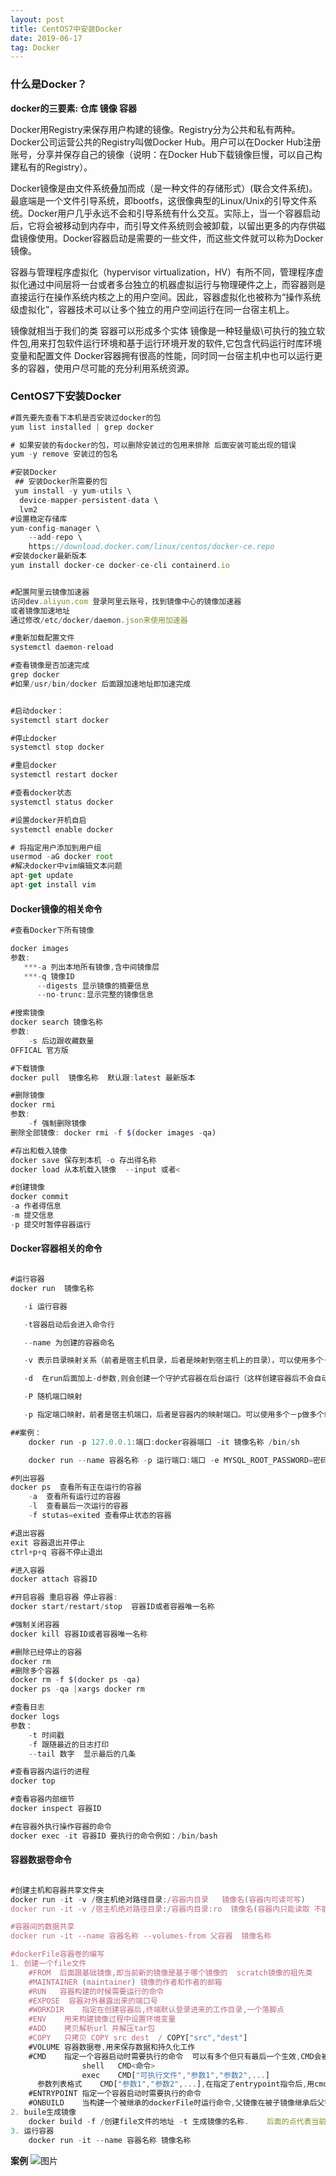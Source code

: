 ```yaml
---
layout: post
title: CentOS7中安装Docker
date: 2019-06-17
tag: Docker
---
```

### 什么是Docker？
**docker的三要素: 仓库 镜像 容器**

Docker用Registry来保存用户构建的镜像。Registry分为公共和私有两种。Docker公司运营公共的Registry叫做Docker Hub。用户可以在Docker Hub注册账号，分享并保存自己的镜像（说明：在Docker Hub下载镜像巨慢，可以自己构建私有的Registry）。

Docker镜像是由文件系统叠加而成（是一种文件的存储形式）(联合文件系统)。最底端是一个文件引导系统，即bootfs，这很像典型的Linux/Unix的引导文件系统。Docker用户几乎永远不会和引导系统有什么交互。实际上，当一个容器启动后，它将会被移动到内存中，而引导文件系统则会被卸载，以留出更多的内存供磁盘镜像使用。Docker容器启动是需要的一些文件，而这些文件就可以称为Docker镜像。

容器与管理程序虚拟化（hypervisor virtualization，HV）有所不同，管理程序虚拟化通过中间层将一台或者多台独立的机器虚拟运行与物理硬件之上，而容器则是直接运行在操作系统内核之上的用户空间。因此，容器虚拟化也被称为“操作系统级虚拟化”，容器技术可以让多个独立的用户空间运行在同一台宿主机上。


镜像就相当于我们的类  容器可以形成多个实体
镜像是一种轻量级\可执行的独立软件包,用来打包软件运行环境和基于运行环境开发的软件,它包含代码运行时库环境变量和配置文件
Docker容器拥有很高的性能，同时同一台宿主机中也可以运行更多的容器，使用户尽可能的充分利用系统资源。

### CentOS7下安装Docker
```javascript
#首先要先查看下本机是否安装过docker的包
yum list installed | grep docker 

# 如果安装的有docker的包，可以删除安装过的包用来排除 后面安装可能出现的错误
yum -y remove 安装过的包名

#安装Docker
 ## 安装Docker所需要的包
 yum install -y yum-utils \
  device-mapper-persistent-data \
  lvm2
#设置稳定存储库
yum-config-manager \
    --add-repo \
    https://download.docker.com/linux/centos/docker-ce.repo
#安装docker最新版本
yum install docker-ce docker-ce-cli containerd.io


#配置阿里云镜像加速器
访问dev.aliyun.com 登录阿里云账号，找到镜像中心的镜像加速器
或者镜像加速地址
通过修改/etc/docker/daemon.json来使用加速器

#重新加载配置文件
systemctl daemon-reload

#查看镜像是否加速完成
grep docker  
#如果/usr/bin/docker 后面跟加速地址即加速完成


#启动docker：
systemctl start docker

#停止docker
systemctl stop docker

#重启docker
systemctl restart docker

#查看docker状态
systemctl status docker

#设置docker开机自启
systemctl enable docker

# 将指定用户添加到用户组
usermod -aG docker root
#解决docker中vim编辑文本问题
apt-get update
apt-get install vim

```

#### Docker镜像的相关命令
```javascript
#查看Docker下所有镜像

docker images 
参数:
   ***-a 列出本地所有镜像,含中间镜像层
   ***-q 镜像ID
      --digests 显示镜像的摘要信息
      --no-trunc:显示完整的镜像信息

#搜索镜像
docker search 镜像名称
参数:	
	-s 后边跟收藏数量
OFFICAL 官方版

#下载镜像
docker pull  镜像名称  默认跟:latest 最新版本 

#删除镜像
docker rmi 
参数:
    -f 强制删除镜像
删除全部镜像: docker rmi -f $(docker images -qa)

#存出和载入镜像
docker save 保存到本机 -o 存出得名称
docker load 从本机载入镜像  --input 或者<

#创建镜像
docker commit 
-a 作者得信息
-m 提交信息
-p 提交时暂停容器运行

```

#### Docker容器相关的命令
```javascript

#运行容器
docker run  镜像名称 

​	-i 运行容器 

​	-t容器启动后会进入命令行

​	--name 为创建的容器命名

​	-v 表示目录映射关系（前者是宿主机目录，后者是映射到宿主机上的目录），可以使用多个－v做多个目录或文件映射。注意：最好做目录映射，在宿主机上做修改，然后共享到容器上。

​	-d  在run后面加上-d参数,则会创建一个守护式容器在后台运行（这样创建容器后不会自动登录容器，如果只加-i -t两个参数，创建后就会自动进去容器）。

​	-P 随机端口映射

​	-p 指定端口映射，前者是宿主机端口，后者是容器内的映射端口。可以使用多个－p做多个端口映射

##案例：
    docker run -p 127.0.0.1:端口:docker容器端口 -it 镜像名称 /bin/sh

    docker run --name 容器名称 -p 运行端口:端口 -e MYSQL_ROOT_PASSWORD=密码 -d mysql:版本号

#列出容器
docker ps  查看所有正在运行的容器
    -a  查看所有运行过的容器
    -l  查看最后一次运行的容器
    -f stutas=exited 查看停止状态的容器

#退出容器
exit 容器退出并停止
ctrl+p+q 容器不停止退出

#进入容器
docker attach 容器ID

#开启容器 重启容器 停止容器:
docker start/restart/stop  容器ID或者容器唯一名称

#强制关闭容器 
docker kill 容器ID或者容器唯一名称

#删除已经停止的容器
docker rm 
#删除多个容器
docker rm -f $(docker ps -qa)
docker ps -qa |xargs docker rm 

#查看日志
docker logs
参数： 
    -t 时间戳
    -f 跟随最近的日志打印
    --tail 数字  显示最后的几条

#查看容器内运行的进程
docker top

#查看容器内部细节
docker inspect 容器ID

#在容器外执行操作容器的命令
docker exec -it 容器ID 要执行的命令例如：/bin/bash

```

#### 容器数据卷命令
```javascript

#创建主机和容器共享文件夹
docker run -it -v /宿主机绝对路径目录:/容器内目录   镜像名(容器内可读可写)
docker run -it -v /宿主机绝对路径目录:/容器内目录:ro  镜像名(容器内只能读取 不能进行写操作)

#容器间的数据共享
docker run -it --name 容器名称 --volumes-from 父容器  镜像名称 

#dockerFile容器卷的编写
1. 创建一个file文件
    #FROM  后面跟基础镜像,即当前新的镜像是基于哪个镜像的  scratch镜像的祖先类
    #MAINTAINER (maintainer) 镜像的作者和作者的邮箱
    #RUN   容器构建的时候需要运行的命令
    #EXPOSE  容器对外暴露出来的端口号
    #WORKDIR	指定在创建容器后,终端默认登录进来的工作目录,一个落脚点
    #ENV	用来构建镜像过程中设置环境变量
    #ADD	拷贝解析url 并解压tar包
    #COPY	只拷贝 COPY src dest  / COPY["src","dest"]
    #VOLUME	容器数据卷,用来保存数据和持久化工作
    #CMD	指定一个容器启动时需要执行的命令  可以有多个但只有最后一个生效,CMD会被docker run之后的参数替换     两种格式:
				shell	CMD<命令>
                exec	CMD["可执行文件","参数1","参数2",...]
      参数列表格式	CMD["参数1","参数2",...],在指定了entrypoint指令后,用cmd指定具体的参数
    #ENTRYPOINT	指定一个容器启动时需要执行的命令
    #ONBUILD	当构建一个被继承的dockerFile时运行命令,父镜像在被子镜像继承后父镜像的onbuild被触发,相当于一个触发器
2. buile生成镜像
    docker build -f /创建file文件的地址 -t 生成镜像的名称.    后面的点代表当前路径  不加-f会在当前路径下找dockerfile文件
3. 运行容器
    docker run -it --name 容器名称 镜像名称
```
**案例**
![图片](/images/posts/1551841446192.png)
    
